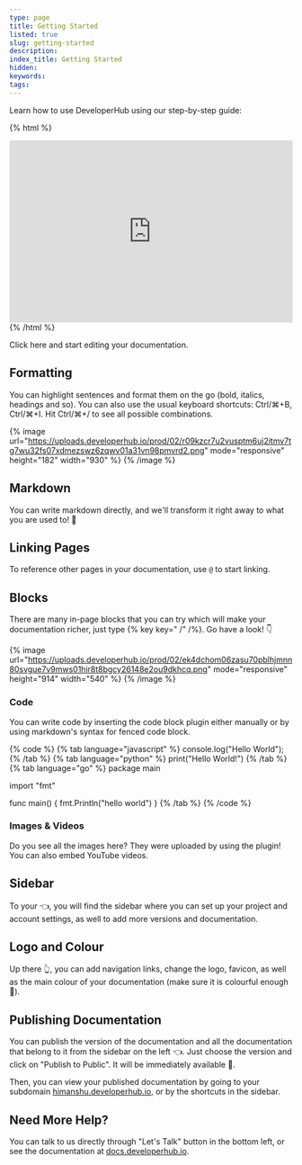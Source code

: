 ```yaml
---
type: page
title: Getting Started
listed: true
slug: getting-started
description: 
index_title: Getting Started
hidden: 
keywords: 
tags: 
---
```


Learn how to use DeveloperHub using our step-by-step guide:

{% html %}
<!--ARCADE EMBED START-->
<div style="position: relative; padding-bottom: calc(56.22254758418741% + 41px); height: 0; width: 100%;">
  <iframe src="https://demo.arcade.software/mXfTOZfQRMMXPJIqWjzp?embed&embed_mobile=tab&embed_desktop=tab&show_copy_link=true" 
          title="How to Edit and Publish Updates in DeveloperHub Documentation" 
          frameborder="0" loading="lazy" 
          webkitallowfullscreen mozallowfullscreen allowfullscreen 
          allow="clipboard-write" style="position: absolute; top: 0; left: 0; width: 100%; height: 100%; color-scheme: light;" 
          onload="window.postMessage('resize', '*')" ></iframe>
</div><!--ARCADE EMBED END-->
{% /html %}

Click here and start editing your documentation.

## Formatting

You can highlight sentences and format them on the go (bold, italics, headings and so). You can also use the usual keyboard shortcuts: Ctrl/⌘+B, Ctrl/⌘+I. Hit Ctrl/⌘+/ to see all possible combinations.

{% image url="https://uploads.developerhub.io/prod/02/r09kzcr7u2vusptm6uj2itmv7tg7wu32fs07xdmezswz6zqwv01a31vn98pmvrd2.png" mode="responsive" height="182" width="930" %}
{% /image %}

## Markdown

You can write markdown directly, and we'll transform it right away to what you are used to! 🚀

## Linking Pages

To reference other pages in your documentation, use `@` to start linking.

## Blocks

There are many in-page blocks that you can try which will make your documentation richer, just type {% key key=" /" /%}. Go have a look! 👇

{% image url="https://uploads.developerhub.io/prod/02/ek4dchom06zasu70pblhjmnn80svgue7v9mws01hir8t8bgcy26148e2ou9dkhcq.png" mode="responsive" height="914" width="540" %}
{% /image %}

### Code

You can write code by inserting the code block plugin either manually or by using markdown's syntax for fenced code block.

{% code %}
{% tab language="javascript" %}
console.log("Hello World");
{% /tab %}
{% tab language="python" %}
print("Hello World!")
{% /tab %}
{% tab language="go" %}
package main

import "fmt" 

func main() {
     fmt.Println("hello world")
}
{% /tab %}
{% /code %}

### Images & Videos

Do you see all the images here? They were uploaded by using the plugin! You can also embed YouTube videos.

## Sidebar

To your 👈, you will find the sidebar where you can set up your project and account settings, as well to add more versions and documentation.

## Logo and Colour

Up there 👆, you can add navigation links, change the logo, favicon, as well as the main colour of your documentation (make sure it is colourful enough 🌈).

## Publishing Documentation

You can publish the version of the documentation and all the documentation that belong to it from the sidebar on the left 👈. Just choose the version and click on "Publish to Public". It will be immediately available 🚀.

Then, you can view your published documentation by going to your subdomain [himanshu.developerhub.io](https://himanshu.developerhub.io), or by the shortcuts in the sidebar.

## Need More Help?

You can talk to us directly through "Let's Talk" button in the bottom left, or see the documentation at [docs.developerhub.io](https://docs.developerhub.io).